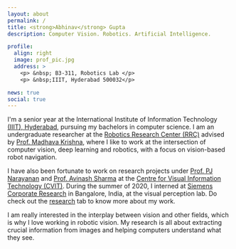 ```yaml
---
layout: about
permalink: /
title: <strong>Abhinav</strong> Gupta
description: Computer Vision. Robotics. Artificial Intelligence.  

profile:
  align: right
  image: prof_pic.jpg
  address: >
    <p> &nbsp; B3-311, Robotics Lab </p>
    <p> &nbsp;IIIT, Hyderabad 500032</p>

news: true
social: true
---
```


I'm a senior year at the International Institute of Information Technology [(IIIT), Hyderabad](https://www.iiit.ac.in/), pursuing my bachelors in computer science. I am an undergraduate researcher at the [Robotics Research Center (RRC)](https://robotics.iiit.ac.in/) advised by [Prof. Madhava Krishna](https://scholar.google.com/citations?user=QDuPGHwAAAAJ&hl=en), where I like to work at the intersection of computer vision, deep learning and robotics, with a focus on vision-based robot navigation.  

I have also been fortunate to work on research projects under [Prof. PJ Narayanan](https://scholar.google.com/citations?user=3HKjt_IAAAAJ&hl=en) and [Prof. Avinash Sharma](https://scholar.google.com/citations?user=4ladtC0AAAAJ&hl=en) at the [Centre for Visual Information Technology (CVIT)](https://cvit.iiit.ac.in/). During the summer of 2020, I interned at [Siemens Corporate Research](https://new.siemens.com/in/en.html) in Bangalore, India, at the visual perception lab. Do check out the [research](https://bonjovi1.github.io/research/) tab to know more about my work. 

I am really interested in the interplay between vision and other fields, which is why I love working in robotic vision. My research is all about extracting crucial information from images and helping computers understand what they see. 